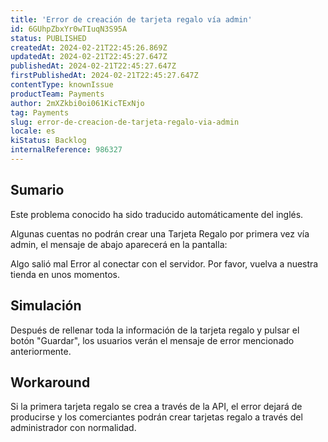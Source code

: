 ```yaml
---
title: 'Error de creación de tarjeta regalo vía admin'
id: 6GUhpZbxYr0wTIuqN3S95A
status: PUBLISHED
createdAt: 2024-02-21T22:45:26.869Z
updatedAt: 2024-02-21T22:45:27.647Z
publishedAt: 2024-02-21T22:45:27.647Z
firstPublishedAt: 2024-02-21T22:45:27.647Z
contentType: knownIssue
productTeam: Payments
author: 2mXZkbi0oi061KicTExNjo
tag: Payments
slug: error-de-creacion-de-tarjeta-regalo-via-admin
locale: es
kiStatus: Backlog
internalReference: 986327
---
```


## Sumario

<div class="alert alert-info">
  <p>Este problema conocido ha sido traducido automáticamente del inglés.</p>
</div>


Algunas cuentas no podrán crear una Tarjeta Regalo por primera vez vía admin, el mensaje de abajo aparecerá en la pantalla:

Algo salió mal
Error al conectar con el servidor.
Por favor, vuelva a nuestra tienda en unos momentos.


##

## Simulación


Después de rellenar toda la información de la tarjeta regalo y pulsar el botón "Guardar", los usuarios verán el mensaje de error mencionado anteriormente.



## Workaround


Si la primera tarjeta regalo se crea a través de la API, el error dejará de producirse y los comerciantes podrán crear tarjetas regalo a través del administrador con normalidad.






